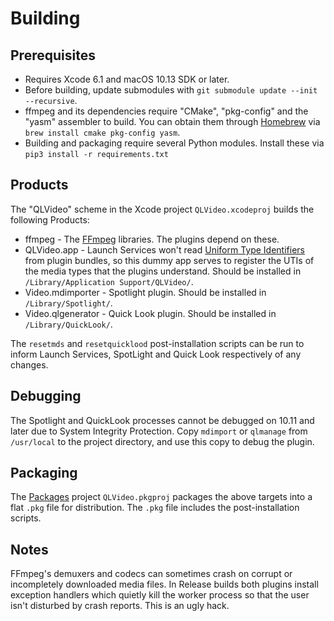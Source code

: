 Building
========

Prerequisites
-------
* Requires Xcode 6.1 and macOS 10.13 SDK or later.
* Before building, update submodules with `git submodule update --init --recursive`.
* ffmpeg and its dependencies require "CMake", "pkg-config" and the "yasm" assembler to build. You can obtain them
  through [Homebrew](https://brew.sh) via `brew install cmake pkg-config yasm`.
* Building and packaging require several Python modules. Install these via `pip3 install -r requirements.txt`

Products
-------
The "QLVideo" scheme in the Xcode project `QLVideo.xcodeproj` builds the following Products:

* ffmpeg - The [FFmpeg](http://ffmpeg.org/) libraries. The plugins depend on these.
* QLVideo.app - Launch Services won't read [Uniform Type Identifiers](http://developer.apple.com/library/mac/documentation/General/Conceptual/DevPedia-CocoaCore/UniformTypeIdentifier.html) from plugin bundles, so this dummy app serves to register the UTIs of the media types that the plugins understand. Should be installed in `/Library/Application Support/QLVideo/`.
* Video.mdimporter - Spotlight plugin. Should be installed in `/Library/Spotlight/`.
* Video.qlgenerator - Quick Look plugin. Should be installed in `/Library/QuickLook/`.

The `resetmds` and `resetquicklood` post-installation scripts can be run to inform Launch Services, SpotLight and Quick Look respectively of any changes.

Debugging
---------
The Spotlight and QuickLook processes cannot be debugged on 10.11 and later due to System Integrity Protection. Copy `mdimport` or `qlmanage` from `/usr/local` to the project directory, and use this copy to debug the plugin.

Packaging
---------
The [Packages](http://s.sudre.free.fr/Software/Packages/about.html) project `QLVideo.pkgproj` packages the above targets into a flat `.pkg` file for distribution. The `.pkg` file includes the post-installation scripts.

Notes
-----
FFmpeg's demuxers and codecs can sometimes crash on corrupt or incompletely downloaded media files. In Release builds both plugins install exception handlers which quietly kill the worker process so that the user isn't disturbed by crash reports. This is an ugly hack.
